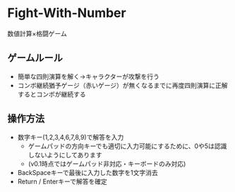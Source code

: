 # Fight-With-Number
数値計算×格闘ゲーム

## ゲームルール
* 簡単な四則演算を解く→キャラクターが攻撃を行う
* コンボ継続猶予ゲージ（赤いゲージ）が無くなるまでに再度四則演算に正解するとコンボが継続する

## 操作方法
* 数字キー(1,2,3,4,6,7,8,9)で解答を入力
  * ゲームパッドの方向キーでも適切に入力可能にするために、0や5は認識しないようにしてあります
  * (v0.1時点ではゲームパッド非対応・キーボードのみ対応)
* BackSpaceキーで最後に入力した数字を1文字消去
* Return / Enterキーで解答を確定
